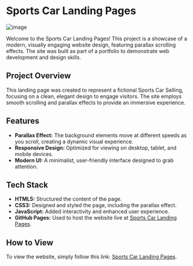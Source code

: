 # Sports Car Landing Pages

![image](![image](https://github.com/user-attachments/assets/8d06268d-af23-4095-b9e3-af93ed1e8956)
)

Welcome to the Sports Car Landing Pages! This project is a showcase of a modern, visually engaging website design, featuring parallax scrolling effects. The site was built as part of a portfolio to demonstrate web development and design skills.

## Project Overview

This landing page was created to represent a fictional Sports Car Selling, focusing on a clean, elegant design to engage visitors. The site employs smooth scrolling and parallax effects to provide an immersive experience.

## Features

- **Parallax Effect:** The background elements move at different speeds as you scroll, creating a dynamic visual experience.
- **Responsive Design:** Optimized for viewing on desktop, tablet, and mobile devices.
- **Modern UI:** A minimalist, user-friendly interface designed to grab attention.

## Tech Stack

- **HTML5:** Structured the content of the page.
- **CSS3:** Designed and styled the page, including the parallax effect.
- **JavaScript:** Added interactivity and enhanced user experience.
- **GitHub Pages:** Used to host the website live at [Sports Car Landing Pages](https://hadzikk.github.io/sports-car/).

## How to View

To view the website, simply follow this link: [Sports Car Landing Pages](https://hadzikk.github.io/sports-car/).
